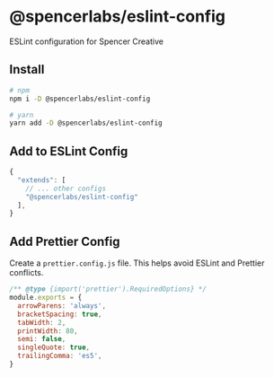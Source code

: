 # @spencerlabs/eslint-config

ESLint configuration for Spencer Creative

## Install

```bash
# npm
npm i -D @spencerlabs/eslint-config

# yarn
yarn add -D @spencerlabs/eslint-config
```

## Add to ESLint Config

```js
{
  "extends": [
    // ... other configs
    "@spencerlabs/eslint-config"
  ],
}
```

## Add Prettier Config

Create a `prettier.config.js` file. This helps avoid ESLint and Prettier conflicts.

```js
/** @type {import('prettier').RequiredOptions} */
module.exports = {
  arrowParens: 'always',
  bracketSpacing: true,
  tabWidth: 2,
  printWidth: 80,
  semi: false,
  singleQuote: true,
  trailingComma: 'es5',
}
```
